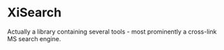 # XiSearch
Actually a library containing several tools - most prominently a cross-link MS search engine.
